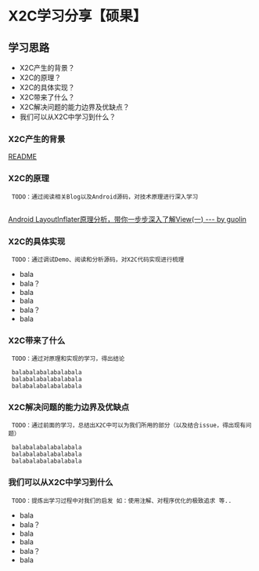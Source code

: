 # X2C学习分享【硕果】

## 学习思路
   
   *  X2C产生的背景？
   *  X2C的原理？
   *  X2C的具体实现？
   *  X2C带来了什么？
   *  X2C解决问题的能力边界及优缺点？
   *  我们可以从X2C中学习到什么？
   
### X2C产生的背景  

[README](README_CN.md)
 
### X2C的原理
 
```
 TODO：通过阅读相关Blog以及Android源码，对技术原理进行深入学习
 
```

[Android LayoutInflater原理分析，带你一步步深入了解View(一) --- by guolin](https://blog.csdn.net/guolin_blog/article/details/12921889)

### X2C的具体实现

```
 TODO：通过调试Demo、阅读和分析源码，对X2C代码实现进行梳理
```

   *  bala
   *  bala？
   *  bala
   *  bala
   *  bala？
   *  bala
      
### X2C带来了什么

```
 TODO：通过对原理和实现的学习，得出结论
```

```
 balabalabalabalabala
 balabalabalabalabala
 balabalabalabalabala
```

### X2C解决问题的能力边界及优缺点

```
 TODO：通过前面的学习，总结出X2C中可以为我们所用的部分（以及结合issue，得出现有问题）
```

```
 balabalabalabalabala
 balabalabalabalabala
 balabalabalabalabala
```

### 我们可以从X2C中学习到什么

```
 TODO：提炼出学习过程中对我们的启发 如：使用注解、对程序优化的极致追求 等..
```

   *  bala
   *  bala？
   *  bala
   *  bala
   *  bala？
   *  bala